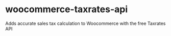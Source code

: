 # woocommerce-taxrates-api
Adds accurate sales tax calculation to Woocommerce with the free Taxrates API
